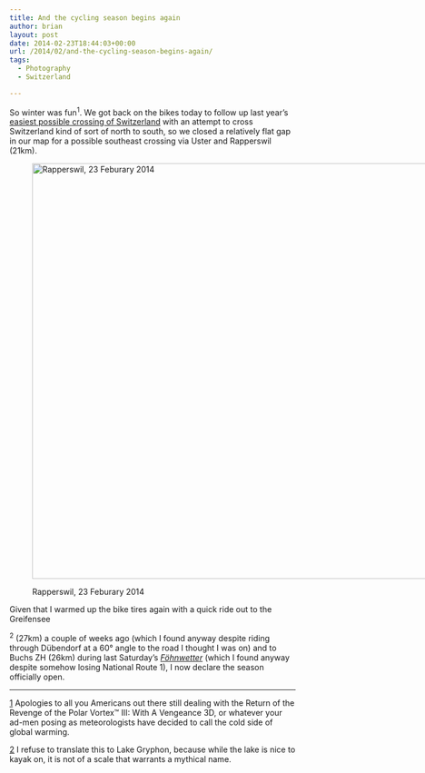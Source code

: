 ```yaml
---
title: And the cycling season begins again
author: brian
layout: post
date: 2014-02-23T18:44:03+00:00
url: /2014/02/and-the-cycling-season-begins-again/
tags:
  - Photography
  - Switzerland

---
```

So winter was fun<sup>1</sup>. We got back on the bikes today to follow up last year&#8217;s [easiest possible crossing of Switzerland][1] with an attempt to cross Switzerland kind of sort of north to south, so we closed a relatively flat gap in our map for a possible southeast crossing via Uster and Rapperswil (21km).<figure id="attachment_1069" style="width: 1024px" class="wp-caption aligncenter">

[<img class="size-full wp-image-1069" alt="Rapperswil, 23 Feburary 2014" src="/wp/2014/02/IMG_5794.jpg" width="1024" height="732" srcset="/wp/2014/02/IMG_5794.jpg 1024w, /wp/2014/02/IMG_5794-480x343.jpg 480w" sizes="(max-width: 1024px) 100vw, 1024px" />][2]<figcaption class="wp-caption-text">Rapperswil, 23 Feburary 2014</figcaption></figure> 

<!--more-->Given that I warmed up the bike tires again with a quick ride out to the Greifensee

<sup>2</sup> (27km) a couple of weeks ago (which I found anyway despite riding through Dübendorf at a 60° angle to the road I thought I was on) and to Buchs ZH (26km) during last Saturday&#8217;s [_Föhnwetter_][3] (which I found anyway despite somehow losing National Route 1), I now declare the season officially open.

* * *

[1] Apologies to all you Americans out there still dealing with the Return of the Revenge of the Polar Vortex™ III: With A Vengeance 3D, or whatever your ad-men posing as meteorologists have decided to call the cold side of global warming.

[2] I refuse to translate this to Lake Gryphon, because while the lake is nice to kayak on, it is not of a scale that warrants a mythical name.

 [1]: /2013/12/from-france-to-austria/
 [2]: /wp/2014/02/IMG_5794.jpg
 [3]: http://en.wikipedia.org/wiki/Foehn_wind